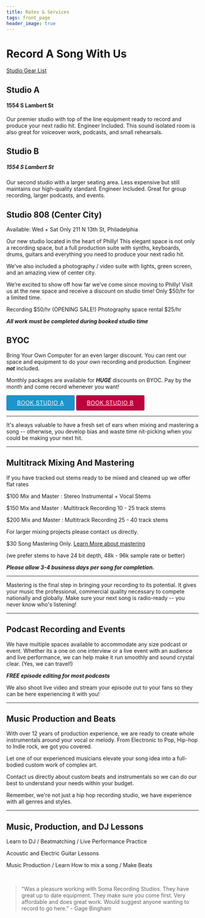 ```yaml
---
title: Rates & Services
tags: front_page
header_image: true
---
```

# Record A Song With Us

<a href="https://docs.google.com/document/d/1HLUwtYPdi1T1jxgAa-9-FBaEY2tu0qam09FnswaiqkU/edit?usp=sharing" target="Studio Gear List">Studio Gear List</a>

## Studio A
#### 1554 S Lambert St

Our premier studio with top of the line equipment ready to record and produce your next radio hit. Engineer Included. This sound isolated room is also great for voiceover work, podcasts, and small rehearsals.


## Studio B
##### 1554 S Lambert St

Our second studio with a larger seating area. Less expensive but still maintains our high-quality standard. Engineer Included. Great for group recording, larger podcasts, and events.


## Studio 808 (Center City)
Available: Wed + Sat Only
211 N 13th St, Philadelphia

Our new studio located in the heart of Philly! This elegant space is not only a recording space, but a full production suite with synths, keyboards, drums, guitars and everything you need to produce your next radio hit.

We’ve also included a photography / video suite with lights, green screen, and  an amazing view of center city. 

We’re excited to show off how far we’ve come since moving to Philly! Visit us at the new space and receive a discount on studio time! Only $50/hr for a limited time.

Recording $50/hr (OPENING SALE!)
Photography space rental $25/hr

**_All work must be completed during booked studio time_**


## BYOC 

Bring Your Own Computer for an even larger discount. You can rent our space and equipment to do your own recording and production. Engineer **_not_** included.

Monthly packages are available for **_HUGE_** discounts on BYOC. Pay by the month and come record whenever you want! 


<!-- Start Square Appointments Embed code --> <a target="_top" style=" background-color: #1E93CC; color: white; height: 40px; text-transform: uppercase; font-family: 'Square Market', 'helvetica neue', helvetica, arial, sans-serif; letter-spacing: 1px; line-height: 38px; padding: 0 28px; border-radius: 3px; font-weight: 500; font-size: 14px; cursor: pointer; display: inline-block; " href="https://squareup.com/appointments/book/8GNV6PJ8WK7YH/sounds-like-soma-philadelphia-pa" rel="nofollow">Book Studio A</a> <!-- End Square Appointments Embed code -->


<!-- Start Square Appointments Embed code --> <a target="_top" style=" background-color: #BF003F; color: white; height: 40px; text-transform: uppercase; font-family: 'Square Market', 'helvetica neue', helvetica, arial, sans-serif; letter-spacing: 1px; line-height: 38px; padding: 0 28px; border-radius: 3px; font-weight: 500; font-size: 14px; cursor: pointer; display: inline-block; " href="https://squareup.com/appointments/book/VC0MQHN4GS4ND/sls-studio-b-philadelphia-pa" rel="nofollow">Book Studio B</a> <!-- End Square Appointments Embed code -->

- - -

It's always valuable to have a fresh set of ears when mixing and mastering a song -- otherwise, you develop bias and waste time nit-picking when you could be making your next hit.

- - -

## Multitrack Mixing And Mastering

If you have tracked out stems ready to be mixed and cleaned up we offer flat rates

$100 Mix and Master : Stereo Instrumental + Vocal Stems

$150 Mix and Master : Multitrack Recording 10 - 25 track stems

$200 Mix and Master : Multitrack Recording 25 - 40 track stems

For larger mixing projects please contact us directly.

$30 Song Mastering Only. <a href="https://www.izotope.com/en/learn/what-is-mastering.html" target="what is mastering">Learn More about mastering</a>

(we prefer stems to have 24 bit depth, 48k - 96k sample rate or better)

**_Please allow 3-4 business days per song for completion._**

- - -

Mastering is the final step in bringing your recording to its potential. It gives your music the professional, commercial quality necessary to compete nationally and globally. Make sure your next song is radio-ready --  you never know who's listening!

- - -

## Podcast Recording and Events

We have multiple spaces available to accommodate any size podcast or event. Whether its a one on one interview or a live event with an audience and live performance, we can help make it run smoothly and sound crystal clear. (Yes, we can travel!)

**_FREE episode editing for most podcasts_**

We also shoot live video and stream your episode out to your fans so they can be here experiencing it with you!

- - -

## Music Production and Beats

With over 12 years of production experience, we are ready to create whole instrumentals around your vocal or melody. From Electronic to Pop, Hip-hop to Indie rock, we got you covered.

Let one of our experienced musicians elevate your song idea into a full-bodied custom work of complex art.

Contact us directly about custom beats and instrumentals so we can do our best to understand your needs within your budget.

Remember, we're not just a hip hop recording studio, we have experience with all genres and styles. 

- - -

## Music, Production, and DJ Lessons

Learn to DJ / Beatmatching / Live Performance Practice

Acoustic and Electric Guitar Lessons

Music Production / Learn How to mix a song / Make Beats

<br />

<blockquote>"Was a pleasure working with Soma Recording Studios. They have great up to date equipment. They make sure you come first. Very affordable and does great work. Would suggest anyone wanting to record to go here." - Gage Bingham</blockquote>
